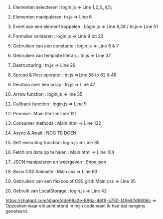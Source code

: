 1. Elementen selecteren : login.js => Line 1,2,3,,4,5;

2. Elementen manipuleren: tn.js => Line 6

3. Event aan een element koppelen : Login.js => Line 9,28 / tn.js=> Line 51 

4. Formulier valideren : login.js => Line 9 tot 23

5. Gebruiken van een constante : login.js => Line 6 & 7 

6. Gebruiken van template literals : tn.js => Line 37

7. Destructuring : tn.js => Line 29

8. Spread & Rest operator : tn.js =>Line 58 to 62 & 46

9. Iteration over een array : tn.js => Line 47

10. Arrow function : login.js => line 35

11. Callback function : login.js => Line 9 

12. Promise : Main.html => Line 121

13. Consumer methods : Main.html => Line 132

14. Async & Await : NOG TE DOEN

15. Self executing function: login.js => Line 35


16. Fetch om data op te halen : Main.html => Line 104

17. JSON manipuleren en weergeven : Shoe.json

18. Basis CSS Animatie : Main.css => Line 63

19. Gebruiken van een flexbox of CSS grid: Main.css => Line 35

20. Gebruik van LocalStorage : login.js => Line 42




https://chatgpt.com/share/dde98a2e-896a-46f9-a750-f49e87d9606c => Opzoeken waar elk punt stond in mijn code want ik had dat nergens genoteerd.

